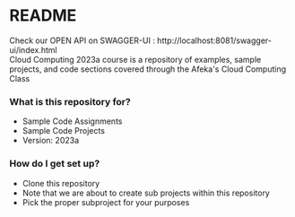 # README #

Check our OPEN API on SWAGGER-UI : http://localhost:8081/swagger-ui/index.html  
Cloud Computing 2023a course is a repository of examples, sample projects, and code sections covered through the Afeka's Cloud Computing Class

### What is this repository for? ###

* Sample Code Assignments
* Sample Code Projects
* Version: 2023a

### How do I get set up? ###

* Clone this repository
* Note that we are about to create sub projects within this repository
* Pick the proper subproject for your purposes